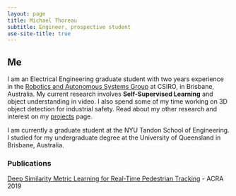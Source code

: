 ```yaml
---
layout: page
title: Michael Thoreau
subtitle: Engineer, prospective student
use-site-title: true
---
```


## Me

I am an Electrical Engineering graduate student with two years experience in the [Robotics and Autonomous Systems Group](https://research.csiro.au/robotics/) at CSIRO, in Brisbane, Australia. My current research involves **Self-Supervised Learning** and object understanding in video. I also spend some of my time working on 3D object detection for industrial safety. Read about my other research and interest on my [projects](projects) page.

I am currently a graduate student at the NYU Tandon School of Engineering. I studied for my undergraduate degree at the University of Queensland in Brisbane, Australia.

### Publications

[Deep Similarity Metric Learning for Real-Time Pedestrian Tracking](https://arxiv.org/pdf/1806.07592.pdf) - ACRA 2019
